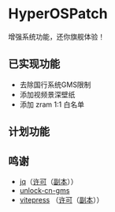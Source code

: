 # HyperOSPatch
增强系统功能，还你旗舰体验！
## 已实现功能
- 去除国行系统GMS限制
- 添加视频景深壁纸
- 添加 zram 1:1 白名单
## 计划功能

## 鸣谢
- [jq](https://jqlang.org/)（[许可](https://github.com/jqlang/jq/blob/master/COPYING)（[副本](docs/licenses/jq)））
- [unlock-cn-gms](https://github.com/fei-ke/unlock-cn-gms)
- [vitepress](https://vitepress.dev/) （[许可](https://github.com/vuejs/vitepress/blob/main/LICENSE)（[副本](dosc/licenses/vitepress)））